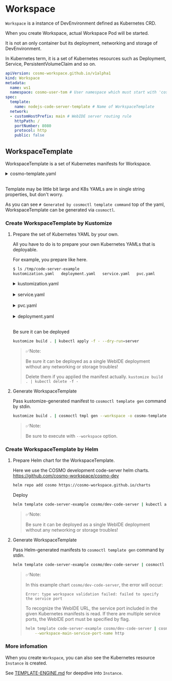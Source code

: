 # Workspace

`Workspace` is a instance of DevEnvironment defined as Kubernetes CRD.

When you create Workspace, actual Workspace Pod will be started.

It is not an only container but its deployment, networking and storage of DevEnvironment.

In Kubernetes term, it is a set of Kubernetes resources such as Deployment, Service, PersistentVolumeClaim and so on.

```yaml
apiVersion: cosmo-workspace.github.io/v1alpha1
kind: Workspace
metadata:
  name: ws1
  namespace: cosmo-user-tom # User namespace which must start with 'cosmo-user-'
spec:
  template:
    name: nodejs-code-server-template # Name of WorkspaceTemplate
  network:
  - customHostPrefix: main # WebIDE server routing rule
    httpPath: /
    portNumber: 8080
    protocol: http
    public: false
```

## WorkspaceTemplate

WorkspaceTemplate is a set of Kubernetes manifests for Workspace.

<details>
<summary>cosmo-template.yaml</summary>

```yaml
# Generated by cosmoctl template command
apiVersion: cosmo-workspace.github.io/v1alpha1
kind: Template
metadata:
  annotations:
    workspace.cosmo-workspace.github.io/deployment: code-server
    workspace.cosmo-workspace.github.io/service: code-server
    workspace.cosmo-workspace.github.io/service-main-port: http
  labels:
    cosmo-workspace.github.io/type: workspace
  name: code-server-example
spec:
  description: Example Workspace Template for code-server
  requiredVars:
  - default: "20"
    var: STORAGE_SIZE_GB
  rawYaml: |
    apiVersion: v1
    kind: Service
    metadata:
      labels:
        app.kubernetes.io/instance: code-server
        app.kubernetes.io/managed-by: Helm
        app.kubernetes.io/name: code-server
        cosmo-workspace.github.io/instance: '{{INSTANCE}}'
        cosmo-workspace.github.io/template: '{{TEMPLATE}}'
        helm.sh/chart: code-server-1.0.5
      name: '{{INSTANCE}}-code-server'
      namespace: '{{NAMESPACE}}'
    spec:
      ports:
      - name: http
        port: 8080
        protocol: TCP
        targetPort: http
      selector:
        app.kubernetes.io/instance: code-server
        app.kubernetes.io/name: code-server
        cosmo-workspace.github.io/instance: '{{INSTANCE}}'
        cosmo-workspace.github.io/template: '{{TEMPLATE}}'
      type: ClusterIP
    ---
    apiVersion: v1
    kind: PersistentVolumeClaim
    metadata:
      labels:
        app.kubernetes.io/instance: code-server
        app.kubernetes.io/managed-by: Helm
        app.kubernetes.io/name: code-server
        cosmo-workspace.github.io/instance: '{{INSTANCE}}'
        cosmo-workspace.github.io/template: '{{TEMPLATE}}'
        helm.sh/chart: code-server-1.0.5
      name: '{{INSTANCE}}-data'
      namespace: '{{NAMESPACE}}'
    spec:
      accessModes:
      - ReadWriteOnce
      resources:
        requests:
          storage: '{{STORAGE_SIZE_GB}}Gi'
      volumeMode: Filesystem
      storageClassName: gp2
    ---
    apiVersion: apps/v1
    kind: Deployment
    metadata:
      labels:
        app.kubernetes.io/instance: code-server
        app.kubernetes.io/managed-by: Helm
        app.kubernetes.io/name: code-server
        cosmo-workspace.github.io/instance: '{{INSTANCE}}'
        cosmo-workspace.github.io/template: '{{TEMPLATE}}'
        helm.sh/chart: code-server-1.0.5
      name: '{{INSTANCE}}-code-server'
      namespace: '{{NAMESPACE}}'
    spec:
      replicas: 1
      selector:
        matchLabels:
          app.kubernetes.io/instance: code-server
          app.kubernetes.io/name: code-server
          cosmo-workspace.github.io/instance: '{{INSTANCE}}'
          cosmo-workspace.github.io/template: '{{TEMPLATE}}'
      strategy:
        type: Recreate
      template:
        metadata:
          labels:
            app.kubernetes.io/instance: code-server
            app.kubernetes.io/name: code-server
            cosmo-workspace.github.io/instance: '{{INSTANCE}}'
            cosmo-workspace.github.io/template: '{{TEMPLATE}}'
        spec:
          containers:
          - args:
            - --auth=none
            image: codercom/code-server:3.12.0
            imagePullPolicy: Always
            livenessProbe:
              httpGet:
                path: /
                port: http
            name: code-server
            ports:
            - containerPort: 8080
              name: http
              protocol: TCP
            readinessProbe:
              httpGet:
                path: /
                port: http
            resources: {}
            securityContext:
              runAsUser: 1000
            volumeMounts:
            - mountPath: /home/coder
              name: data
          initContainers:
          - command:
            - sh
            - -c
            - |
              chown -R 1000:1000 /home/coder
            image: busybox:latest
            imagePullPolicy: IfNotPresent
            name: init-chmod-data
            securityContext:
              runAsUser: 0
            volumeMounts:
            - mountPath: /home/coder
              name: data
          securityContext:
            fsGroup: 1000
          serviceAccountName: default
          volumes:
          - name: data
            persistentVolumeClaim:
              claimName: '{{INSTANCE}}-data'
```

</details><br>

Template may be little bit large and K8s YAMLs are in single string properties, but don't worry.

As you can see `# Generated by cosmoctl template command` top of the yaml, WorkspaceTemplate can be generated via `cosmoctl`.

### Create WorkspaceTemplate by Kustomize

1.  Prepare the set of Kubernetes YAML by your own.

    All you have to do is to prepare your own Kubernetes YAMLs that is deployable.

    For example, you prepare like here.

    ```sh
    $ ls /tmp/code-server-example
    kustomization.yaml   deployment.yaml   service.yaml   pvc.yaml
    ```

    <details>
    <summary>kustomization.yaml</summary>

    ```yaml
    apiVersion: kustomize.config.k8s.io/v1beta1
    kind: Kustomization

    namespace: default

    resources:
    - deployment.yaml
    - service.yaml
    - pvc.yaml
    ```

    </details><br>

    <details>
    <summary>service.yaml</summary>

    ```yaml
    apiVersion: v1
    kind: Service
    metadata:
      name: code-server
    spec:
      ports:
      - name: http
        port: 8080
        protocol: TCP
        targetPort: http
      selector:
        app: code-server
      type: ClusterIP
    ```

    </details><br>

    <details>
    <summary>pvc.yaml</summary>

    ```yaml
    apiVersion: v1
    kind: PersistentVolumeClaim
    metadata:
      name: data
    spec:
      accessModes:
      - ReadWriteOnce
      resources:
        requests:
          storage: 20Gi
      volumeMode: Filesystem
      storageClassName: gp2
    ```

    </details><br>

    <details>
    <summary>deployment.yaml</summary>

    ```yaml
    apiVersion: apps/v1
    kind: Deployment
    metadata:
      name: code-server
    spec:
      replicas: 1
      selector:
        matchLabels:
          app: code-server
      template:
        metadata:
          labels:
            app: code-server
        spec:
          containers:
          - args:
            - --auth=none
            image: codercom/code-server:3.12.0
            imagePullPolicy: Always
            livenessProbe:
              httpGet:
                path: /
                port: http
            name: code-server
            ports:
            - containerPort: 8080
              name: http
              protocol: TCP
            readinessProbe:
              httpGet:
                path: /
                port: http
            resources: {}
            securityContext:
              runAsUser: 1000
            volumeMounts:
            - mountPath: /home/coder
              name: data
          initContainers:
          - command:
            - sh
            - -c
            - |
              chown -R 1000:1000 /home/coder
            image: busybox:latest
            imagePullPolicy: IfNotPresent
            name: init-chmod-data
            securityContext:
              runAsUser: 0
            volumeMounts:
            - mountPath: /home/coder
              name: data
          securityContext:
            fsGroup: 1000
          serviceAccountName: default
          volumes:
          - name: data
            persistentVolumeClaim:
              claimName: data
    ```
    </details><br>

    Be sure it can be deployed

    ```sh
    kustomize build . | kubectl apply -f - --dry-run=server
    ```

    > ✅Note:
    >
    > Be sure it can be deployed as a single WebIDE deployment without any networking or storage troubles!
    >
    > Delete them if you applied the manifest actually. `kustomize build . | kubectl delete -f -`

2.  Generate WorkspaceTemplate

    Pass kustomize-generated manifest to `cosmoctl template gen` command by stdin.

    ```sh
    kustomize build . | cosmoctl tmpl gen --workspace -o cosmo-template.yaml
    ```

    > ✅Note: 
    >
    > Be sure to execute with `--workspace` option.


### Create WorkspaceTemplate by Helm

1.  Prepare Helm chart for the WorkspaceTemplate.

    Here we use the COSMO development code-server helm charts.
    https://github.com/cosmo-workspace/cosmo-dev

    ```sh
    helm repo add cosmo https://cosmo-workspace.github.io/charts
    ```

    Deploy

    ```sh
    helm template code-server-example cosmo/dev-code-server | kubectl apply -f - --dry-run=server
    ``` 

    > ✅Note:
    >
    > Be sure it can be deployed as a single WebIDE deployment without any networking or storage troubles!
    >

2.  Generate WorkspaceTemplate

    Pass Helm-generated manifests to `cosmoctl template gen` command by stdin.

    ```sh
    helm template code-server-example cosmo/dev-code-server | cosmoctl tmpl gen --workspace -o cosmo-template.yaml
    ```

    > ✅Note: 
    >
    > In this example chart `cosmo/dev-code-server`, the error will occur:
    >  
    > `Error: type workspace validation failed: failed to specify the service port`
    >
    > To recognize the WebIDE URL, the service port included in the given Kubernetes manifests is read.
    > If there are multiple service ports, the WebIDE port must be specified by flag.
    >
    > ```sh
    > helm template code-server-example cosmo/dev-code-server | cosmoctl tmpl gen --workspace \
    >     --workspace-main-service-port-name http
    > ```


### More infomation

When you create `Workspace`, you can also see the Kubernetes resource `Instance` is created.

See [TEMPLATE-ENGINE.md](https://github.com/cosmo-workspace/cosmo/blob/main/docs/TEMPLATE-ENGINE.md) for deepdive into `Instance`.
